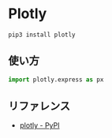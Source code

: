 # Plotly

```shell
pip3 install plotly
```

## 使い方

```python
import plotly.express as px
```

## リファレンス

- [plotly - PyPI](https://pypi.org/project/plotly/)
